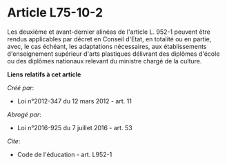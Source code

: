 # Article L75-10-2

Les deuxième et avant-dernier alinéas de l'article L. 952-1 peuvent être rendus applicables par décret en Conseil d'Etat, en
totalité ou en partie, avec, le cas échéant, les adaptations nécessaires, aux établissements d'enseignement supérieur d'arts
plastiques délivrant des diplômes d'école ou des diplômes nationaux relevant du ministre chargé de la culture.

**Liens relatifs à cet article**

_Créé par_:

  - Loi n°2012-347 du 12 mars 2012 - art. 11

_Abrogé par_:

  - Loi n°2016-925 du 7 juillet 2016 - art. 53

_Cite_:

  - Code de l'éducation - art. L952-1
